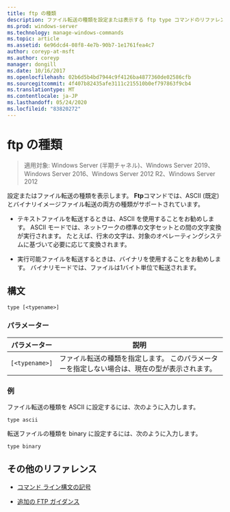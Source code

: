 ```yaml
---
title: ftp の種類
description: ファイル転送の種類を設定または表示する ftp type コマンドのリファレンストピックです。
ms.prod: windows-server
ms.technology: manage-windows-commands
ms.topic: article
ms.assetid: 6e96dcd4-08f8-4e7b-90b7-1e1761fea4c7
author: coreyp-at-msft
ms.author: coreyp
manager: dongill
ms.date: 10/16/2017
ms.openlocfilehash: 02b6d5b4bd7944c9f4126ba4877360de02586cfb
ms.sourcegitcommit: 4f407b82435afe3111c215510b0ef797863f9cb4
ms.translationtype: MT
ms.contentlocale: ja-JP
ms.lasthandoff: 05/24/2020
ms.locfileid: "83820272"
---
```

# <a name="ftp-type"></a>ftp の種類

> 適用対象: Windows Server (半期チャネル)、Windows Server 2019、Windows Server 2016、Windows Server 2012 R2、Windows Server 2012

設定またはファイル転送の種類を表示します。 **Ftp**コマンドでは、ASCII (既定) とバイナリイメージファイル転送の両方の種類がサポートされています。

- テキストファイルを転送するときは、ASCII を使用することをお勧めします。 ASCII モードでは、ネットワークの標準の文字セットとの間の文字変換が実行されます。 たとえば、行末の文字は、対象のオペレーティングシステムに基づいて必要に応じて変換されます。

- 実行可能ファイルを転送するときは、バイナリを使用することをお勧めします。 バイナリモードでは、ファイルは1バイト単位で転送されます。

## <a name="syntax"></a>構文

```
type [<typename>]
```

### <a name="parameters"></a>パラメーター

| パラメーター | 説明 |
| --------- | ----------- |
| `[<typename>]` | ファイル転送の種類を指定します。 このパラメーターを指定しない場合は、現在の型が表示されます。|

### <a name="examples"></a>例

ファイル転送の種類を ASCII に設定するには、次のように入力します。

```
type ascii
```

転送ファイルの種類を binary に設定するには、次のように入力します。

```
type binary
```

## <a name="additional-references"></a>その他のリファレンス

- [コマンド ライン構文の記号](command-line-syntax-key.md)

- [追加の FTP ガイダンス](https://docs.microsoft.com/previous-versions/orphan-topics/ws.10/cc756013(v=ws.10))
